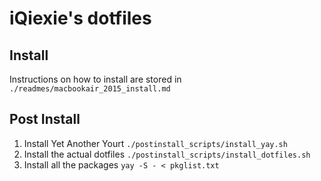 # iQiexie's dotfiles

## Install

Instructions on how to install are stored in `./readmes/macbookair_2015_install.md`

## Post Install

1. Install Yet Another Yourt `./postinstall_scripts/install_yay.sh`
2. Install the actual dotfiles `./postinstall_scripts/install_dotfiles.sh`
3. Install all the packages `yay -S - < pkglist.txt`

